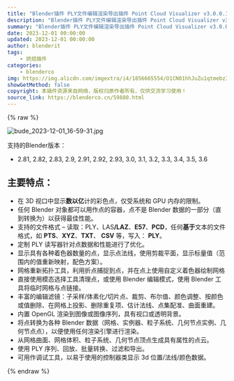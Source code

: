 ```yaml
---
title: "Blender插件 PLY文件编辑渲染导出插件 Point Cloud Visualizer v3.0.0.11"
description: "Blender插件 PLY文件编辑渲染导出插件 Point Cloud Visualizer v3.0.0.11"
summary: "Blender插件 PLY文件编辑渲染导出插件 Point Cloud Visualizer v3.0.0.11"
date: 2023-12-01 00:00:00
updated: 2023-12-01 00:00:00
author: blenderit
tags: 
    - 烘焙插件
categories:
    - blenderco
img: https://img.alicdn.com/imgextra/i4/1856665554/O1CN01hhJuZu1qtmebz3STd_!!1856665554.jpg
showGetMethod: false
copyright: 本插件资源来自网络，版权归原作者所有，仅供交流学习使用！
source_link: https://blenderco.cn/59880.html
---
```


{% raw %}
<p><img class="aligncenter" src="https://img.alicdn.com/imgextra/i4/1856665554/O1CN01hhJuZu1qtmebz3STd_!!1856665554.jpg" alt="bude_2023-12-01_16-59-31.jpg"></p><p>支持的Blender版本：</p><ul>
<li>2.81, 2.82, 2.83, 2.9, 2.91, 2.92, 2.93, 3.0, 3.1, 3.2, 3.3, 3.4, 3.5, 3.6</li>
</ul><h2><b>主要特点：</b></h2><ul>
<li>在 3D 视口中显示<strong>数以亿</strong>计的彩色点，仅受系统和 GPU 内存的限制。</li>
<li>任何 Blender 对象都可以用作点的容器，点不是 Blender 数据的一部分（直到转换为）以获得最佳性能。</li>
<li>支持的文件格式 – 读取：PLY、LAS<strong>/LAZ</strong>、<strong>E57</strong>、<strong>PCD</strong>，任何<strong>基于</strong>文本的文件格式，如<span class="Apple-converted-space"> </span><strong>PTS</strong>、<strong>XYZ</strong>、<strong>TXT</strong>、<span class="Apple-converted-space"> </span><strong>CSV</strong><span class="Apple-converted-space"> </span>等，写入：<span class="Apple-converted-space"> </span><strong>PLY</strong>。</li>
<li>定制 PLY 读写器针对点数据和性能进行了优化。</li>
<li>显示具有各种着色器数量的点，显示点法线，使用剪裁平面，显示标量值（范围内的值重新映射，配色方案）。</li>
<li>网格重新拓扑工具，利用折点捕捉到点，并在点上使用自定义着色器绘制网格</li>
<li>直接使用模态选择工具清理点，或使用 Blender 编辑模式，使用 Blender 工具将临时网格与点链接。</li>
<li>丰富的编辑滤镜：子采样/体素化/切片点、裁剪、布尔值、颜色调整、按颜色或值删除、在网格上投影、删除重复项、估计法线、点集配准、曲面重建。</li>
<li>内置 OpenGL 渲染到图像或图像序列，具有视口或透明背景。</li>
<li>将点转换为各种 Blender 数据（网格、实例器、粒子系统、几何节点实例、几何节点点），以便使用任何渲染引擎进行渲染。</li>
<li>从网格曲面、网格体积、粒子系统、几何节点顶点生成具有属性的点云。</li>
<li>使用 PLY 序列、回放、批量转换、过滤和导出。</li>
<li>可用作调试工具，以易于使用的控制器类显示 3d 位置/法线/颜色数据。</li>
</ul>
<div style="display: none">blenderco</div>
{% endraw %}